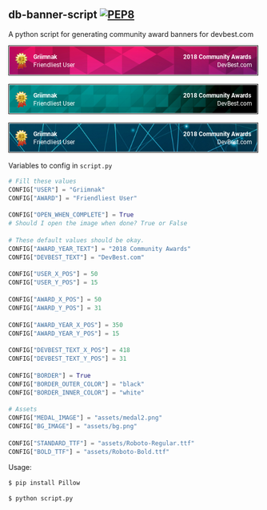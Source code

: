 db-banner-script 
[![PEP8](https://img.shields.io/badge/code%20style-pep8-orange.svg)](https://www.python.org/dev/peps/pep-0008/)
--------------------------
A python script for generating community award banners for devbest.com

![Alt Text](https://github.com/griimnak/db-banner-script/blob/master/samples/banner_sample50_.png)

![Alt Text](https://github.com/griimnak/db-banner-script/blob/master/samples/banner_sample525_.png)

![Alt Text](https://github.com/griimnak/db-banner-script/blob/master/samples/banner_sample999_.png)

Variables to config in `script.py`
```python
# Fill these values
CONFIG["USER"] = "Griimnak"
CONFIG["AWARD"] = "Friendliest User"

CONFIG["OPEN_WHEN_COMPLETE"] = True
# Should I open the image when done? True or False

# These default values should be okay.
CONFIG["AWARD_YEAR_TEXT"] = "2018 Community Awards"
CONFIG["DEVBEST_TEXT"] = "DevBest.com"

CONFIG["USER_X_POS"] = 50
CONFIG["USER_Y_POS"] = 15

CONFIG["AWARD_X_POS"] = 50
CONFIG["AWARD_Y_POS"] = 31

CONFIG["AWARD_YEAR_X_POS"] = 350
CONFIG["AWARD_YEAR_Y_POS"] = 15

CONFIG["DEVBEST_TEXT_X_POS"] = 418
CONFIG["DEVBEST_TEXT_Y_POS"] = 31

CONFIG["BORDER"] = True
CONFIG["BORDER_OUTER_COLOR"] = "black"
CONFIG["BORDER_INNER_COLOR"] = "white"

# Assets
CONFIG["MEDAL_IMAGE"] = "assets/medal2.png"
CONFIG["BG_IMAGE"] = "assets/bg.png"

CONFIG["STANDARD_TTF"] = "assets/Roboto-Regular.ttf"
CONFIG["BOLD_TTF"] = "assets/Roboto-Bold.ttf"
```


Usage:
```sh
$ pip install Pillow
```

```sh
$ python script.py
```
